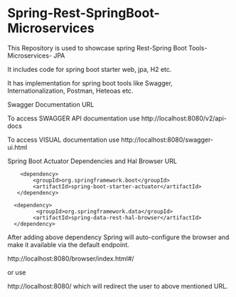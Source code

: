 # Spring-Rest-SpringBoot-Microservices
This Repository is used to showcase spring Rest-Spring Boot Tools-Microservices- JPA

It includes code for spring boot starter web, jpa, H2 etc.

It has implementation for spring boot tools like Swagger, Internationalization, Postman, Heteoas etc.

Swagger Documentation URL

To access SWAGGER API documentation use http://localhost:8080/v2/api-docs

To access VISUAL documentation use      http://localhost:8080/swagger-ui.html 

Spring Boot Actuator Dependencies and Hal Browser URL

	    <dependency>
          	<groupId>org.springframework.boot</groupId>
          	<artifactId>spring-boot-starter-actuator</artifactId>
	   </dependency>
    
	  <dependency>
          	 <groupId>org.springframework.data</groupId>
           	<artifactId>spring-data-rest-hal-browser</artifactId>                 
	  </dependency>

After adding above dependency Spring will auto-configure the browser and make it available via the default endpoint.

http://localhost:8080/browser/index.html#/

or use

http://localhost:8080/  which will redirect the user to above mentioned URL.

